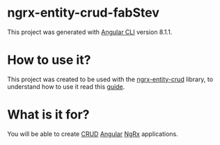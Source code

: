 # ngrx-entity-crud-fabStev
This project was generated with [Angular CLI](https://github.com/angular/angular-cli) version 8.1.1.

# How to use it?
This project was created to be used with the [ngrx-entity-crud](https://www.npmjs.com/package/ngrx-entity-crud) library, to understand how to use it read this [guide](https://www.npmjs.com/package/ngrx-entity-crud).

# What is it for?
You will be able to create [CRUD](https://en.wikipedia.org/wiki/Create,_read,_update_and_delete) [Angular](https://angular.io/) [NgRx](https://ngrx.io/) applications.

